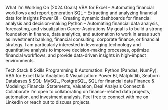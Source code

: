 What I’m Working On (2024 Goals)
VBA for Excel – Automating financial workflows and report generation
SQL – Extracting and analyzing financial data for insights
Power BI – Creating dynamic dashboards for financial analysis and decision-making
Python – Automating financial data analysis, forecasting, and visualization
Career Aspirations
My goal is to build a strong foundation in finance, data analytics, and automation to work in areas such as investment banking, financial consulting, corporate finance, or financial strategy. I am particularly interested in leveraging technology and quantitative analysis to improve decision-making processes, optimize financial workflows, and provide data-driven insights in high-impact environments.

Tech Stack & Skills
Programming & Automation: Python (Pandas, NumPy), VBA for Excel
Data Analytics & Visualization: Power BI, Matplotlib, Seaborn
Databases & SQL: MySQL, PostgreSQL, SQL for financial data
Finance & Modeling: Financial Statements, Valuation, Deal Analysis
Connect & Collaborate
I’m open to collaborating on finance-related data projects, automation, and investment analysis. Feel free to connect with me on LinkedIn or reach out to discuss projects.
